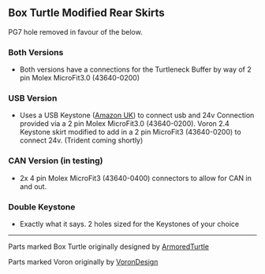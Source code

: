 ## Box Turtle Modified Rear Skirts

PG7 hole removed in favour of the below.

### Both Versions
- Both versions have a connections for the Turtleneck Buffer by way of 2 pin Molex MicroFit3.0 (43640-0200)

### USB Version
- Uses a USB Keystone ([Amazon UK](https://www.amazon.co.uk/dp/B0D7BZH3LY)) to connect usb and 24v Connection provided via a 2 pin Molex MicroFit3.0 (43640-0200). Voron 2.4 Keystone skirt modified to add in a 2 pin MicroFit3 (43640-0200) to connect 24v. (Trident coming shortly)

### CAN Version (in testing)
- 2x 4 pin Molex MicroFit3 (43640-0400) connectors to allow for CAN in and out.

### Double Keystone 
- Exactly what it says. 2 holes sized for the Keystones of your choice

<hr>

Parts marked Box Turtle originally designed by [ArmoredTurtle](https://github.com/ArmoredTurtle)

Parts marked Voron originally by [VoronDesign](https://github.com/VoronDesign)
